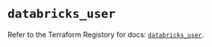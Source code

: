 # `databricks_user`

Refer to the Terraform Registory for docs: [`databricks_user`](https://registry.terraform.io/providers/databricks/databricks/1.33.0/docs/resources/user).
